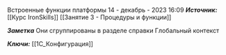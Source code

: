 
Встроенные функции платформы
 14 - декабрь - 2023  16:09 
***Источник:***  [[Курс IronSkills]] [[Занятие 3 - Процедуры и функции]]

***Заметка*** 
Они сгруппированы в разделе справки
Глобальный контекст

***Ключи:*** [[1С_Конфигурация]]